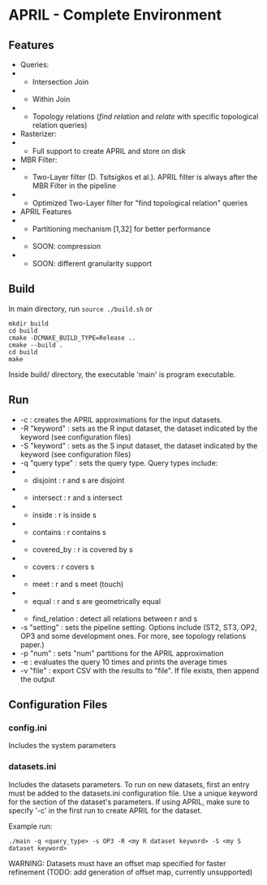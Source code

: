 # APRIL - Complete Environment

## Features
- Queries:
- - Intersection Join
- - Within Join
- - Topology relations (*find relation* and *relate* with specific topological relation queries)
- Rasterizer:
- - Full support to create APRIL and store on disk
- MBR Filter:
- - Two-Layer filter (D. Tsitsigkos et al.). APRIL filter is always after the MBR Filter in the pipeline
- - Optimized Two-Layer filter for "find topological relation" queries
- APRIL Features
- - Partitioning mechanism [1,32] for better performance
- - SOON: compression
- - SOON: different granularity support


## Build
In main directory, run ```source ./build.sh``` or 
```
mkdir build
cd build
cmake -DCMAKE_BUILD_TYPE=Release ..
cmake --build .
cd build
make
```
Inside build/ directory, the executable 'main' is program executable.

## Run
- -c : creates the APRIL approximations for the input datasets.
- -R "keyword" : sets as the R input dataset, the dataset indicated by the keyword (see configuration files)
- -S "keyword" : sets as the S input dataset, the dataset indicated by the keyword (see configuration files)
- -q "query type" : sets the query type. Query types include:
- - disjoint : r and s are disjoint
- - intersect : r and s intersect
- - inside : r is inside s
- - contains : r contains s
- - covered_by : r is covered by s
- - covers : r covers s
- - meet : r and s meet (touch)
- - equal : r and s are geometrically equal
- - find_relation : detect all relations between r and s
- -s "setting" : sets the pipeline setting. Options include (ST2, ST3, OP2, OP3 and some development ones. For more, see topology relations paper.)
- -p "num" : sets "num" partitions for the APRIL approximation
- -e : evaluates the query 10 times and prints the average times
- -v "file" : export CSV with the results to "file". If file exists, then append the output

## Configuration Files
### config.ini
Includes the system parameters

### datasets.ini
Includes the datasets parameters. 
To run on new datasets, first an entry must be added to the datasets.ini configuration file.
Use a unique keyword for the section of the dataset's parameters. 
If using APRIL, make sure to specify '-c' in the first run to create APRIL for the dataset.

Example run:
```
./main -q <query_type> -s OP3 -R <my R dataset keyword> -S <my S dataset keyword>
```
WARNING: Datasets must have an offset map specified for faster refinement (TODO: add generation of offset map, currently unsupported)